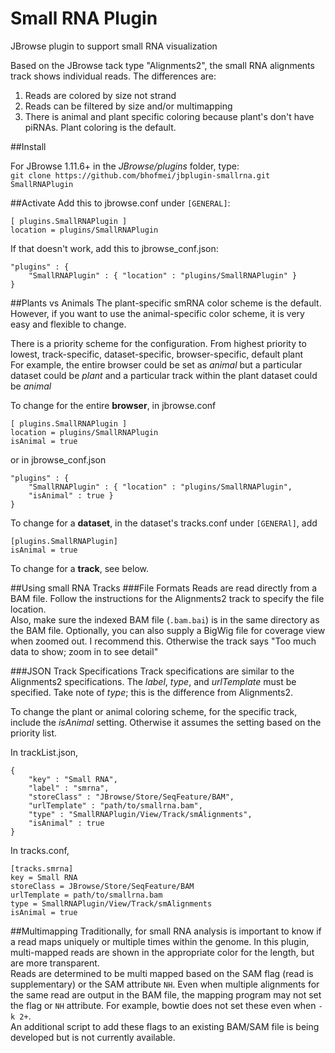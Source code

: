 # Small RNA Plugin

JBrowse plugin to support small RNA visualization

Based on the JBrowse tack type "Alignments2", the small RNA alignments track shows individual reads. The differences are:

1.  Reads are colored by size not strand  
2.  Reads can be filtered by size and/or multimapping  
3.  There is animal and plant specific coloring because plant's don't have piRNAs. Plant coloring is the default. 


##Install

For JBrowse 1.11.6+ in the _JBrowse/plugins_ folder, type:  
``git clone https://github.com/bhofmei/jbplugin-smallrna.git SmallRNAPlugin``


##Activate
Add this to jbrowse.conf under `[GENERAL]`:

    [ plugins.SmallRNAPlugin ]
    location = plugins/SmallRNAPlugin

If that doesn't work, add this to jbrowse_conf.json:

    "plugins" : {
        "SmallRNAPlugin" : { "location" : "plugins/SmallRNAPlugin" }
    }

##Plants vs Animals
The plant-specific smRNA color scheme is the default. However, if you want to use the animal-specific color scheme, it is very easy and flexible to change.
  
There is a priority scheme for the configuration. From highest priority to lowest, track-specific, dataset-specific, browser-specific, default plant  
For example, the entire browser could be set as _animal_ but a particular dataset could be _plant_ and a particular track within the plant dataset could be _animal_

To change for the entire **browser**, in jbrowse.conf

    [ plugins.SmallRNAPlugin ]
    location = plugins/SmallRNAPlugin
    isAnimal = true

or in jbrowse_conf.json

    "plugins" : {
        "SmallRNAPlugin" : { "location" : "plugins/SmallRNAPlugin",
        "isAnimal" : true }
    }

To change for a **dataset**, in the dataset's tracks.conf under `[GENERAl]`, add

    [plugins.SmallRNAPlugin]
    isAnimal = true

To change for a **track**, see below.

##Using small RNA Tracks
###File Formats
Reads are read directly from a BAM file. Follow the instructions for the Alignments2 track to specify the file location.  
Also, make sure the indexed BAM file (`.bam.bai`) is in the same directory as the BAM file.
Optionally, you can also supply a BigWig file for coverage view when zoomed out. I recommend this. Otherwise the track says "Too much data to show; zoom in to see detail"

###JSON Track Specifications
Track specifications are similar to the Alignments2 specifications. The _label_, _type_, and _urlTemplate_ must be specified. Take note of _type_; this is the difference from Alignments2.

To change the plant or animal coloring scheme, for the specific track, include the _isAnimal_ setting. Otherwise it assumes the setting based on the priority list.

In trackList.json,

    {
        "key" : "Small RNA",
        "label" : "smrna",
        "storeClass" : "JBrowse/Store/SeqFeature/BAM",
        "urlTemplate" : "path/to/smallrna.bam",
        "type" : "SmallRNAPlugin/View/Track/smAlignments",
        "isAnimal" : true
    }

In tracks.conf,

    [tracks.smrna]
    key = Small RNA
    storeClass = JBrowse/Store/SeqFeature/BAM
    urlTemplate = path/to/smallrna.bam
    type = SmallRNAPlugin/View/Track/smAlignments
    isAnimal = true

##Multimapping
Traditionally, for small RNA analysis is important to know if a read maps uniquely or multiple times within the genome. In this plugin, multi-mapped reads are shown in the appropriate color for the length, but are more transparent.  
Reads are determined to be multi mapped based on the SAM flag (read is supplementary) or the SAM attribute `NH`. Even when multiple alignments for the same read are output in the BAM file, the mapping program may not set the flag or `NH` attribute. For example, bowtie does not set these even when `-k 2+`.  
An additional script to add these flags to an existing BAM/SAM file is being developed but is  not currently available.
